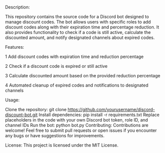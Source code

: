 
Description:

This repository contains the source code for a Discord bot designed to manage discount codes. The bot allows users with specific roles to add discount codes along with their expiration time and percentage reduction. It also provides functionality to check if a code is still active, calculate the discounted amount, and notify designated channels about expired codes.

Features:

1 Add discount codes with expiration time and reduction percentage

2 Check if a discount code is expired or still active

3 Calculate discounted amount based on the provided reduction percentage

4 Automated cleanup of expired codes and notifications to designated channels

Usage:

Clone the repository: git clone https://github.com/yourusername/discord-discount-bot.git
Install dependencies: pip install -r requirements.txt
Replace placeholders in the code with your own Discord bot token, role ID, and channel IDs
Run the bot: python bot.py
Contributing:
Contributions are welcome! Feel free to submit pull requests or open issues if you encounter any bugs or have suggestions for improvements.

License:
This project is licensed under the MIT License.
